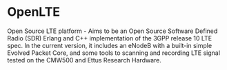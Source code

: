 # OpenLTE
Open Source LTE platform - Aims to be an Open Source Software Defined Radio (SDR) Erlang and C++ implementation of the 3GPP release 10 LTE spec. In the current version, it includes an eNodeB with a built-in simple Evolved Packet Core, and some tools to scanning and recording LTE signal tested on the CMW500 and Ettus Research Hardware.
